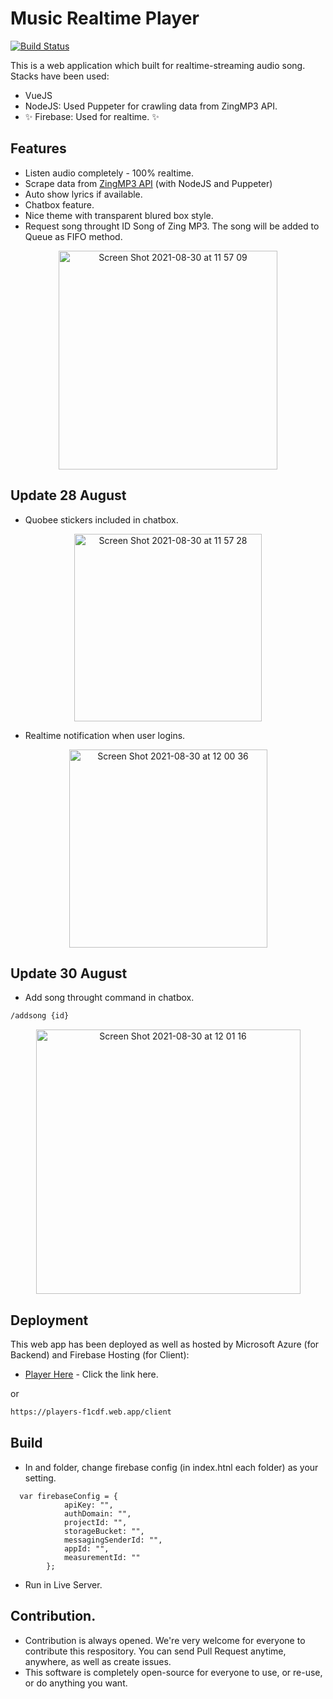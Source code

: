
# Music Realtime Player 


[![Build Status](https://travis-ci.org/joemccann/dillinger.svg?branch=master)](https://travis-ci.org/joemccann/dillinger)

This is a web application which built for realtime-streaming audio song.
Stacks have been used:

- VueJS
- NodeJS: Used Puppeter for crawling data from ZingMP3 API.
- ✨ Firebase: Used for realtime. ✨


## Features

- Listen audio completely - 100% realtime. 
- Scrape data from [ZingMP3 API](https://github.com/kobato-chan1912/ZingMP3-API) (with NodeJS and Puppeter) 
- Auto show lyrics if available.
- Chatbox feature. 
- Nice theme with transparent blured box style.
- Request song throught ID Song of Zing MP3. The song will be added to Queue as FIFO method.

<p align="center">
<img align="center" width="350" alt="Screen Shot 2021-08-30 at 11 57 09" src="https://user-images.githubusercontent.com/62328211/131287302-0439bfdf-b4ea-45b7-b7c9-97f8bd9db481.png"></p>

## Update 28 August

- Quobee stickers included in chatbox. 
<p align="center">
<img width="300" alt="Screen Shot 2021-08-30 at 11 57 28" src="https://user-images.githubusercontent.com/62328211/131287320-ff6ce174-7bd9-4969-b3fa-879a9749e9e2.png"></p>

- Realtime notification when user logins. 

<p align="center"><img width="317" alt="Screen Shot 2021-08-30 at 12 00 36" src="https://user-images.githubusercontent.com/62328211/131287612-810cf476-207d-4b06-84f9-8d860521f60d.png"></p>


## Update 30 August

- Add song throught command in chatbox. 
```sh
/addsong {id}
```
<p align="center"><img width="423" alt="Screen Shot 2021-08-30 at 12 01 16" src="https://user-images.githubusercontent.com/62328211/131287665-af63cda7-4c07-43a1-82d0-bcd38ea4cbc4.png"></p>

## Deployment

This web app has been deployed as well as hosted by Microsoft Azure (for Backend) and Firebase Hosting (for Client):

- [Player Here](https://players-f1cdf.web.app/client) - Click the link here. 

or 

```sh
https://players-f1cdf.web.app/client
```

## Build 

- In <client> and <dist> folder, change firebase config (in index.htnl each folder) as your setting. 
```
  var firebaseConfig = {
            apiKey: "",
            authDomain: "",
            projectId: "",
            storageBucket: "",
            messagingSenderId: "",
            appId: "",
            measurementId: ""
        };
```
- Run in Live Server. 
  
## Contribution. 

- Contribution is always opened. We're very welcome for everyone to contribute this respository. You can send Pull Request anytime, anywhere, as well as create issues. 
- This software is completely open-source for everyone to use, or re-use, or do anything you want. 
  
